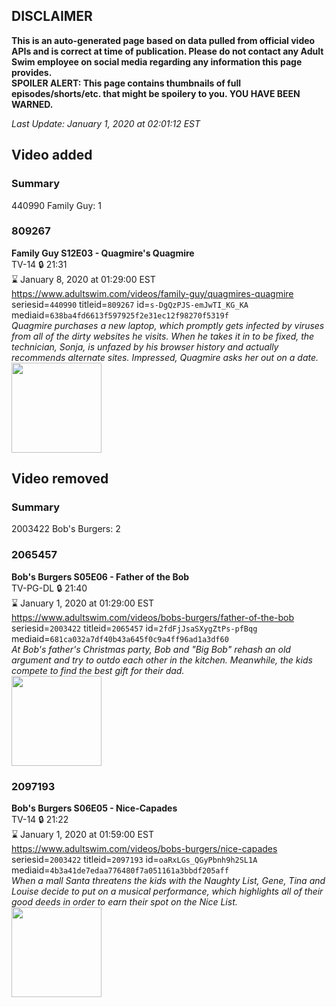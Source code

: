 ## DISCLAIMER
**This is an auto-generated page based on data pulled from official video APIs and is correct at time of publication. Please do not contact any Adult Swim employee on social media regarding any information this page provides.**  
**SPOILER ALERT: This page contains thumbnails of full episodes/shorts/etc. that might be spoilery to you. YOU HAVE BEEN WARNED.**  

_Last Update: January 1, 2020 at 02:01:12 EST_
## Video added
### Summary
440990 Family Guy: 1  
### 809267
**Family Guy S12E03 - Quagmire's Quagmire**  
TV-14 🔒 21:31  
⌛ January 8, 2020 at 01:29:00 EST  
https://www.adultswim.com/videos/family-guy/quagmires-quagmire  
seriesid=`440990` titleid=`809267` id=`s-DgQzPJS-emJwTI_KG_KA` mediaid=`638ba4fd6613f597925f2e31ec12f98270f5319f`  
_Quagmire purchases a new laptop, which promptly gets infected by viruses from all of the dirty websites he visits. When he takes it in to be fixed, the technician, Sonja, is unfazed by his browser history and actually recommends alternate sites. Impressed, Quagmire asks her out on a date._  
<a href="https://i.cdn.turner.com/adultswim/big/image-upload/thumbnails/thumb-2_image-15227752778257.jpg"><img src="https://i.cdn.turner.com/adultswim/big/image-upload/thumbnails/thumb-2_image-15227752778257.jpg" height="144px" /></a>
## Video removed
### Summary
2003422 Bob's Burgers: 2  
### 2065457
**Bob's Burgers S05E06 - Father of the Bob**  
TV-PG-DL 🔒 21:40  
⌛ January 1, 2020 at 01:29:00 EST  
https://www.adultswim.com/videos/bobs-burgers/father-of-the-bob  
seriesid=`2003422` titleid=`2065457` id=`2fdFjJsaSXygZtPs-pfBqg` mediaid=`681ca032a7df40b43a645f0c9a4ff96ad1a3df60`  
_At Bob's father's Christmas party, Bob and "Big Bob" rehash an old argument and try to outdo each other in the kitchen. Meanwhile, the kids compete to find the best gift for their dad._  
<a href="https://i.cdn.turner.com/adultswim/big/video/father-of-the-bob/bobsburgers_418_air_cid-2PH4J.jpg"><img src="https://i.cdn.turner.com/adultswim/big/video/father-of-the-bob/bobsburgers_418_air_cid-2PH4J.jpg" height="144px" /></a>
### 2097193
**Bob's Burgers S06E05 - Nice-Capades**  
TV-14 🔒 21:22  
⌛ January 1, 2020 at 01:59:00 EST  
https://www.adultswim.com/videos/bobs-burgers/nice-capades  
seriesid=`2003422` titleid=`2097193` id=`oaRxLGs_QGyPbnh9h2SL1A` mediaid=`4b3a41de7edaa776480f7a051161a3bbdf205aff`  
_When a mall Santa threatens the kids with the Naughty List, Gene, Tina and Louise decide to put on a musical performance, which highlights all of their good deeds in order to earn their spot on the Nice List._  
<a href="https://i.cdn.turner.com/adultswim/big/video/nice-capades/bobsburgers_518_air_cid-2X5HJ.jpg"><img src="https://i.cdn.turner.com/adultswim/big/video/nice-capades/bobsburgers_518_air_cid-2X5HJ.jpg" height="144px" /></a>
